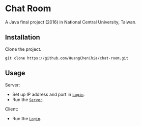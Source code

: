 # Chat Room

A Java final project (2016) in National Central University, Taiwan.

## Installation

Clone the project.

``` shell
git clone https://github.com/HuangChenChia/chat-room.git
```

## Usage

Server:
* Set up IP address and port in [`Login`](CatClient/src/cat/login/CatLogin.java#L126). 
* Run the [`Server`](CatServer\src\cat\server\CatServer).

Client:
* Run the [`Login`](CatClient/src/cat/login/CatLogin.java).
